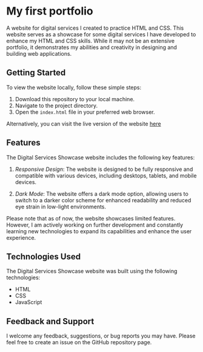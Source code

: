 # My first portfolio
A website for digital services I created to practice HTML and CSS.
This website serves as a showcase for some digital services I have developed to enhance my HTML and CSS skills. While it may not be an extensive portfolio, it demonstrates my abilities and creativity in designing and building web applications.

## Getting Started

To view the website locally, follow these simple steps:

1. Download this repository to your local machine.
2. Navigate to the project directory.
3. Open the `index.html` file in your preferred web browser.

Alternatively, you can visit the live version of the website [here](https://bayi-mostapha.github.io/bayi-services/)

## Features

The Digital Services Showcase website includes the following key features:

1. *Responsive Design*: The website is designed to be fully responsive and compatible with various devices, including desktops, tablets, and mobile devices.

2. *Dark Mode*: The website offers a dark mode option, allowing users to switch to a darker color scheme for enhanced readability and reduced eye strain in low-light environments.

Please note that as of now, the website showcases limited features. However, I am actively working on further development and constantly learning new technologies to expand its capabilities and enhance the user experience.

## Technologies Used

The Digital Services Showcase website was built using the following technologies:

- HTML
- CSS
- JavaScript

## Feedback and Support

I welcome any feedback, suggestions, or bug reports you may have. Please feel free to create an issue on the GitHub repository page.
